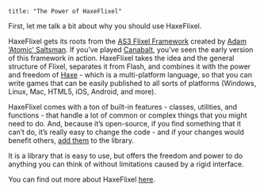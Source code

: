 ```
title: "The Power of HaxeFlixel"
```

First, let me talk a bit about why you should use HaxeFlixel.

HaxeFlixel gets its roots from the [AS3 Flixel Framework](http://flixel.org/) created by
[Adam ‘Atomic’ Saltsman](http://www.adamatomic.com/). If you’ve played [Canabalt](http://www.adamatomic.com/canabalt/),
you’ve seen the early version of this framework in action. HaxeFlixel takes the idea and the general structure of
Flixel, separates it from Flash, and combines it with the power and freedom of [Haxe](http://haxe.org/) - which is a
multi-platform language, so that you can write games that can be easily published to all sorts of platforms
(Windows, Linux, Mac, HTML5, iOS, Android, and more).

HaxeFlixel comes with a ton of built-in features - classes, utilities, and functions - that handle a lot
of common or complex things that you might need to do. And, because it’s open-source, if you find something that it
can’t do, it’s really easy to change the code - and if your changes would benefit others,
[add them](http://haxeflixel.com/documentation/contributing/) to the library.

It is a library that is easy to use, but offers the freedom and power to do anything you can think of without
limitations caused by a rigid interface.

You can find out more about HaxeFlixel [here](http://haxeflixel.com/documentation/about/).